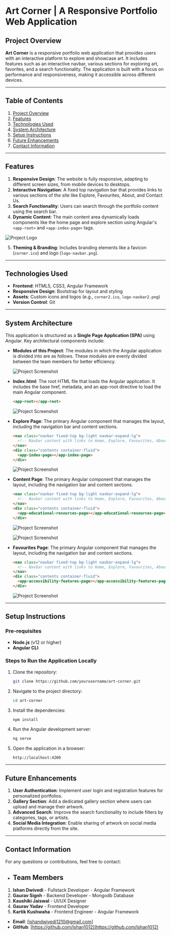 
# **Art Corner | A Responsive Portfolio Web Application**

## **Project Overview**

**Art Corner** is a responsive portfolio web application that provides users with an interactive platform to explore and showcase art. It includes features such as an interactive navbar, various sections for exploring art, favorites, and a search functionality. The application is built with a focus on performance and responsiveness, making it accessible across different devices.

---

## **Table of Contents**
1. [Project Overview](#project-overview)
2. [Features](#features)
3. [Technologies Used](#technologies-used)
4. [System Architecture](#system-architecture)
5. [Setup Instructions](#setup-instructions)
6. [Future Enhancements](#future-enhancements)
7. [Contact Information](#contact-information)

---

## **Features**
1. **Responsive Design**: The website is fully responsive, adapting to different screen sizes, from mobile devices to desktops.
2. **Interactive Navigation**: A fixed top navigation bar that provides links to various sections of the site like Explore, Favourites, About, and Contact Us.
3. **Search Functionality**: Users can search through the portfolio content using the search bar.
4. **Dynamic Content**: The main content area dynamically loads components like the home page and explore section using Angular's `<app-root>` and `<app-index-page>` tags.

![Project Logo](screenshots/corner.ico)

5. **Theming & Branding**: Includes branding elements like a favicon (`corner.ico`) and logo (`logo-navbar.png`).

---

## **Technologies Used**
- **Frontend**: HTML5, CSS3, Angular Framework
- **Responsive Design**: Bootstrap for layout and styling
- **Assets**: Custom icons and logos (e.g., `corner2.ico`, `logo-navbar2.png`)
- **Version Control**: Git

---

## **System Architecture**

This application is structured as a **Single Page Application (SPA)** using Angular. Key architectural components include:

- **Modules of this Project**: The modules in which the Angular application is divided into are as follows. These modules are evenly divided between the team members for better efficiency.
  
  ![Project Screenshot](screenshots/Beige%20Minimalist%20Timeline%20Diagram%20Graph.png)

- **Index.html**: The root HTML file that loads the Angular application. It includes the base href, metadata, and an app-root directive to load the main Angular component.
  ```html
  <app-root></app-root>
  ```
  ![Project Screenshot](screenshots/Screenshot%202024-10-21%20232050.png)

- **Explore Page**: The primary Angular component that manages the layout, including the navigation bar and content sections.
  ```html
  <nav class="navbar fixed-top bg-light navbar-expand-lg">
    <!-- Navbar content with links to Home, Explore, Favourites, About, and Contact Us -->
  </nav>
  <div class="contents container-fluid">
    <app-index-page></app-index-page>
  </div>
  ```
  ![Project Screenshot](screenshots/Screenshot%202024-10-21%20232056.png)

- **Content Page**: The primary Angular component that manages the layout, including the navigation bar and content sections.
  ```html
  <nav class="navbar fixed-top bg-light navbar-expand-lg">
    <!-- Navbar content with links to Home, Explore, Favourites, About, and Contact Us -->
  </nav>
  <div class="contents container-fluid">
    <app-educational-resources-page></app-educational-resources-page>
  </div>
  ```
  ![Project Screenshot](screenshots/Screenshot%202024-10-21%20232120.png)

  ![Project Screenshot](screenshots/Screenshot%202024-10-21%20232125.png)

- **Favourites Page**: The primary Angular component that manages the layout, including the navigation bar and content sections.
  ```html
  <nav class="navbar fixed-top bg-light navbar-expand-lg">
    <!-- Navbar content with links to Home, Explore, Favourites, About, and Contact Us -->
  </nav>
  <div class="contents container-fluid">
    <app-accessibility-features-page></app-accessibility-features-page>
  </div>
  ```
  ![Project Screenshot](screenshots/Screenshot%202024-10-22%20192353.png)

---

## **Setup Instructions**

### **Pre-requisites**
- **Node.js** (v12 or higher)
- **Angular CLI**

### **Steps to Run the Application Locally**
1. Clone the repository:
   ```bash
   git clone https://github.com/yourusername/art-corner.git
   ```

2. Navigate to the project directory:
   ```bash
   cd art-corner
   ```

3. Install the dependencies:
   ```bash
   npm install
   ```

4. Run the Angular development server:
   ```bash
   ng serve
   ```

5. Open the application in a browser:
   ```
   http://localhost:4200
   ```

---

## **Future Enhancements**

1. **User Authentication**: Implement user login and registration features for personalized portfolios.
2. **Gallery Section**: Add a dedicated gallery section where users can upload and manage their artwork.
3. **Advanced Search**: Improve the search functionality to include filters by categories, tags, or artists.
4. **Social Media Integration**: Enable sharing of artwork on social media platforms directly from the site.

---

## **Contact Information**

For any questions or contributions, feel free to contact:

- ## Team Members

1. **Ishan Dwivedi** - Fullstack Developer - Angular Framework
2. **Gaurav Signh** - Backend Developer - Mongodb Database
3. **Kaushiki Jaiswal** - UI/UX Designer
4. **Gaurav Yadav** - Frontend Developer
5. **Kartik Kushwaha** - Frontend Engineer - Angular Framework

- **Email**: [ishandwivedi1210@gmail.com]
- **GitHub**: [https://github.com/Ishan1012](https://github.com/Ishan1012)
